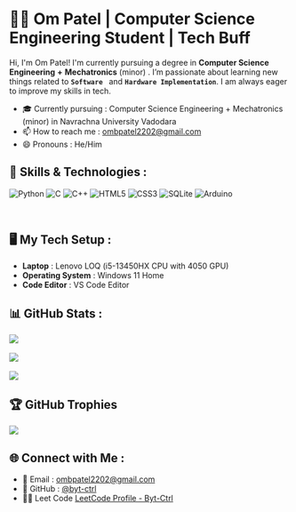 # 👨‍💻 Om Patel | Computer Science Engineering Student | Tech Buff

Hi, I'm Om Patel! I'm currently pursuing a degree in **Computer Science Engineering** **+** **Mechatronics** (minor) . I’m passionate about learning new things related to **`Software `** and **`Hardware Implementation`**. I am always eager to improve my skills in tech.

- 🎓 Currently pursuing : Computer Science Engineering + Mechatronics (minor) in Navrachna University Vadodara
- 📫 How to reach me : ombpatel2202@gmail.com
- 😄 Pronouns : He/Him
  
## 📐 Skills & Technologies :
![Python](https://img.shields.io/badge/python-3670A0?style=for-the-badge&logo=python&logoColor=ffdd54)
![C](https://img.shields.io/badge/c-%2300599C.svg?style=for-the-badge&logo=c&logoColor=white)
![C++](https://img.shields.io/badge/c++-%2300599C.svg?style=for-the-badge&logo=c%2B%2B&logoColor=white)
![HTML5](https://img.shields.io/badge/html5-%23E34F26.svg?style=for-the-badge&logo=html5&logoColor=white)
![CSS3](https://img.shields.io/badge/css3-%231572B6.svg?style=for-the-badge&logo=css3&logoColor=white)
![SQLite](https://img.shields.io/badge/sqlite-%2307405e.svg?style=for-the-badge&logo=sqlite&logoColor=white)
![Arduino](https://img.shields.io/badge/-Arduino-00979D?style=for-the-badge&logo=Arduino&logoColor=white)

<br/>

## 🖥️ My Tech Setup :
- **Laptop** : Lenovo LOQ (i5-13450HX CPU with 4050 GPU)
- **Operating System** : Windows 11 Home
- **Code Editor** : VS Code Editor


## 📊 GitHub Stats :
![](https://github-readme-stats.vercel.app/api?username=byt-ctrl&theme=dark&hide_border=false&include_all_commits=false&count_private=false)<br/><br/>
![](https://nirzak-streak-stats.vercel.app/?user=byt-ctrl&theme=dark&hide_border=false)<br/><br/>
![](https://github-readme-stats.vercel.app/api/top-langs/?username=byt-ctrl&theme=dark&hide_border=false&include_all_commits=false&count_private=false&layout=compact)
<br/>
## 🏆 GitHub Trophies
![](https://github-profile-trophy.vercel.app/?username=byt-ctrl&theme=radical&no-frame=false&no-bg=true&margin-w=4)
<br/>
## 🌐 Connect with Me :
- 📧 Email : [ombpatel2202@gmail.com](mailto:ombpatel2202@gmail.com)
- 🐙 GitHub : [@byt-ctrl](https://github.com/byt-ctrl)
- 🧑‍💻 Leet Code [LeetCode Profile - Byt-Ctrl](https://leetcode.com/u/byt-ctrl/)



